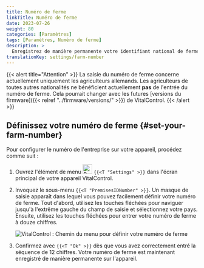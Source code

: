 ```yaml
---
title: Numéro de ferme
linkTitle: Numéro de ferme
date: 2023-07-26
weight: 80
categories: [Paramètres]
tags: [Paramètres, Numéro de ferme]
description: >
  Enregistrez de manière permanente votre identifiant national de ferme à douze chiffres sur l'appareil VitalControl.
translationKey: settings/farm-number
---
```

{{< alert title="Attention" >}}
La saisie du numéro de ferme concerne actuellement uniquement les agriculteurs allemands. Les agriculteurs de toutes autres nationalités ne bénéficient actuellement **pas** de l'entrée du numéro de ferme. Cela pourrait changer avec les futures [versions du firmware]({{< relref "../firmware/versions/" >}}) de VitalControl.
{{< /alert >}}

## Définissez votre numéro de ferme {#set-your-farm-number}

Pour configurer le numéro de l'entreprise sur votre appareil, procédez comme suit :

1. Ouvrez l'élément de menu <img src="/icons/gear.svg" width="25" align="bottom" alt="Paramètres" /> `{{<T "Settings" >}}` dans l'écran principal de votre appareil VitalControl.

2. Invoquez le sous-menu `{{<T "PremisesIDNumber" >}}`. Un masque de saisie apparaît dans lequel vous pouvez facilement définir votre numéro de ferme. Tout d'abord, utilisez les touches fléchées pour naviguer jusqu'à l'extrême gauche du champ de saisie et sélectionnez votre pays. Ensuite, utilisez les touches fléchées pour entrer votre numéro de ferme à douze chiffres.

   ![VitalControl : Chemin du menu pour définir votre numéro de ferme](../images/farm-number.png "Définir votre numéro de ferme")

3. Confirmez avec `{{<T "Ok" >}}` dès que vous avez correctement entré la séquence de 12 chiffres. Votre numéro de ferme est maintenant enregistré de manière permanente sur l'appareil.
